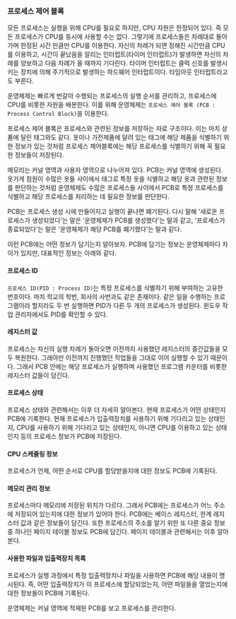 ### 프로세스 제어 블록
모든 프로세스는 실행을 위해 CPU를 필요로 하지만, CPU 자원은 한정되어 있다. 즉 모든 프로세스가 CPU를 동시에 사용할 수는 없다. 그렇기에 프로세스들은 차례대로 돌아가며 한정된 시간 만큼만 CPU를 이용한다. 자신의 차례가 되면 정해진 시간만큼 CPU를 이용하고, 시간이 끝났음을 알리는 인터럽트(타이머 인터럽트)가 발생하면 자신의 차례를 양보하고 다음 차례가 올 때까지 기다린다. 타이머 인터럽트는 클럭 신호를 발생시키는 장치에 의해 주기적으로 발생하는 하드웨어 인터럽트이다. 타임아웃 인터럽트라고도 부른다.

운영체제는 빠르게 번갈아 수행되는 프로세스의 실행 순서를 관리하고, 프로세스에 CPU를 비롯한 자원을 배분한다. 이를 위해 운영체제는 `프로세스 제어 블록 (PCB : Process Control Block)`을 이용한다.

프로세스 제어 블록은 프로세스와 관련된 정보를 저장하는 자료 구조이다. 이는 마치 상품에 달린 태그와도 같다. 옷이나 가전제품에 달려 있는 태그에 해당 제품을 식별하기 위한 정보가 있는 것처럼 프로세스 제어블록에는 해당 프로세스를 식별하기 위해 꼭 필요한 정보들이 저장된다.

메모리는 커널 영역과 사용자 영역으로 나누어져 있다. PCB는 커널 영역에 생성된다. 옷가게 점원이 수많은 옷들 사이에서 태그로 특정 옷을 식별하고 해당 옷과 관련된 정보를 판단하는 것처럼 운영체제도 수많은 프로세스들 사이에서 PCB로 특정 프로세스를 식별하고 해당 프로세스를 처리하는 데 필요한 정보를 판단한다.

PCB는 프로세스 생성 시에 만들어지고 실행이 끝나면 폐기된다. 다시 말해 '새로운 프로세스가 생성되었다'는 말은 '운영체제가 PCB를 생성했다'는 말과 같고, '프로세스가 종료되었다'는 말은 '운영체제가 해당 PCB를 폐기했다'는 말과 같다.

이런 PCB에는 어떤 정보가 담기는지 알아보자. PCB에 담기는 정보는 운영체제마다 차이가 있지만, 대표적인 정보는 아래와 같다.

#### 프로세스 ID
`프로세스 ID(PID : Process ID)`는 특정 프로세스를 식별하기 위해 부여하는 고유한 번호이다. 마치 학교의 학번, 회사의 사번과도 같은 존재이다. 같은 일을 수행하는 프로그램이라 할지라도 두 번 실행하면 PID가 다른 두 개의 프로세스가 생성된다. 윈도우 작업 관리자에서도 PID를 확인할 수 있다.

#### 레지스터 값
프로세스는 자신의 실행 차례가 돌아오면 이전까지 사용했던 레지스터의 중간값들을 모두 복원한다. 그래야만 이전까지 진행했던 작업들을 그대로 이어 실행할 수 있기 때문이다. 그래서 PCB 안에는 해당 프로세스가 실행하며 사용했던 프로그램 카운터를 비롯한 레지스터 값들이 담긴다.

#### 프로세스 상태
프로세스 상태와 관련해서는 이후 더 자세히 알아본다. 현재 프로세스가 어떤 상태인지 PCB에 기록한다. 현재 프로세스가 입출력장치를 사용하기 위해 기다리고 있는 상태인지, CPU를 사용하기 위해 기다리고 있는 상태인지, 아니면 CPU를 이용하고 있는 상태인지 등의 프로세스 정보가 PCB에 저장된다.

#### CPU 스케줄링 정보
프로세스가 언제, 어떤 순서로 CPU를 할당받을지에 대한 정보도 PCB에 기록된다.

#### 메모리 관리 정보
프로세스마다 메모리에 저장된 위치가 다르다. 그래서 PCB에는 프로세스가 어느 주소에 저장되어 있는지에 대한 정보가 있어야 한다. PCB에는 베이스 레지스터, 한계 레지스터 값과 같은 정보들이 담긴다. 또한 프로세스의 주소를 알기 위한 또 다른 중요 정보 중 하나인 페이지 테이블 정보도 PCB에 담긴다. 페이지 테이블과 관련해서는 이후 알아본다.

#### 사용한 파일과 입출력장치 목록
프로세스가 실행 과정에서 특정 입출력장치나 파일을 사용하면 PCB에 해당 내용이 명시된다. 즉, 어떤 입출력장치가 이 프로세스에 할당되었는지, 어떤 파일들을 열었는지에 대한 정보들이 PCB에 기록된다.

운영체제는 커널 영역에 적재된 PCB를 보고 프로세스를 관리한다.